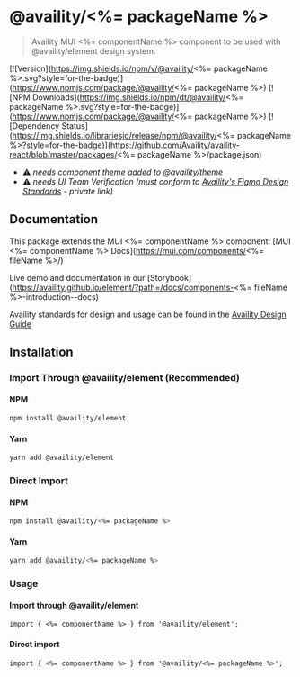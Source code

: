 # @availity/<%= packageName %>

> Availity MUI <%= componentName %> component to be used with @availity/element design system.

[![Version](https://img.shields.io/npm/v/@availity/<%= packageName %>.svg?style=for-the-badge)](https://www.npmjs.com/package/@availity/<%= packageName %>)
[![NPM Downloads](https://img.shields.io/npm/dt/@availity/<%= packageName %>.svg?style=for-the-badge)](https://www.npmjs.com/package/@availity/<%= packageName %>)
[![Dependency Status](https://img.shields.io/librariesio/release/npm/@availity/<%= packageName %>?style=for-the-badge)](https://github.com/Availity/availity-react/blob/master/packages/<%= packageName %>/package.json)

+ ⚠️ *needs component theme added to @availity/theme*
+ ⚠️ *needs UI Team Verification (must conform to [Availity's Figma Design Standards](https://www.figma.com/file/bf6l79hehcKdRjb5Kzq1De/Element--MUI-%F0%9F%9A%A7?node-id=4662%3A14&t=QMqHeT6daeqXbjBR-1) - private link)*

## Documentation

This package extends the MUI <%= componentName %> component: [MUI <%= componentName %> Docs](https://mui.com/components/<%= fileName %>/)

Live demo and documentation in our [Storybook](https://availity.github.io/element/?path=/docs/components-<%= fileName %>-introduction--docs)

Availity standards for design and usage can be found in the [Availity Design Guide](https://zeroheight.com/2e36e50c7)

## Installation

### Import Through @availity/element (Recommended)

#### NPM

```bash
npm install @availity/element
```

#### Yarn

```bash
yarn add @availity/element
```

### Direct Import

#### NPM

```bash
npm install @availity/<%= packageName %>
```

#### Yarn

```bash
yarn add @availity/<%= packageName %>
```

### Usage

#### Import through @availity/element

```tsx
import { <%= componentName %> } from '@availity/element';
```

#### Direct import

```tsx
import { <%= componentName %> } from '@availity/<%= packageName %>';
```
